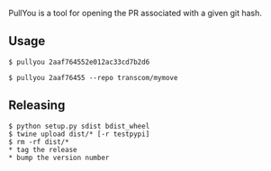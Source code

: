 PullYou is a tool for opening the PR associated with a given git hash.

Usage
--------
```
$ pullyou 2aaf764552e012ac33cd7b2d6

$ pullyou 2aaf76455 --repo transcom/mymove
```

Releasing
-------------
```
$ python setup.py sdist bdist_wheel
$ twine upload dist/* [-r testpypi]
$ rm -rf dist/*
* tag the release
* bump the version number
```
